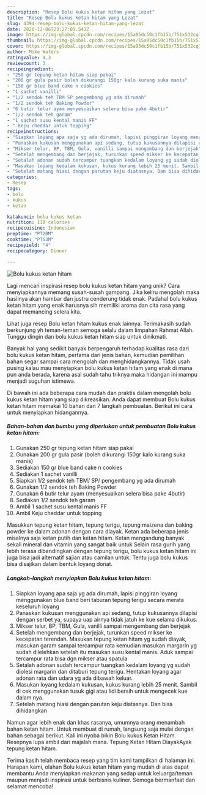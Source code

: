 ```yaml
---
description: "Resep Bolu kukus ketan hitam yang Lezat"
title: "Resep Bolu kukus ketan hitam yang Lezat"
slug: 4394-resep-bolu-kukus-ketan-hitam-yang-lezat
date: 2020-12-06T23:27:05.541Z
image: https://img-global.cpcdn.com/recipes/15a95dc50c1fb15b/751x532cq70/bolu-kukus-ketan-hitam-foto-resep-utama.jpg
thumbnail: https://img-global.cpcdn.com/recipes/15a95dc50c1fb15b/751x532cq70/bolu-kukus-ketan-hitam-foto-resep-utama.jpg
cover: https://img-global.cpcdn.com/recipes/15a95dc50c1fb15b/751x532cq70/bolu-kukus-ketan-hitam-foto-resep-utama.jpg
author: Mike Waters
ratingvalue: 4.3
reviewcount: 3
recipeingredient:
- "250 gr tepung ketan hitam siap pakai"
- "200 gr gula pasir boleh dikurangi 150gr kalo kurang suka manis"
- "150 gr blue band cake n cookies"
- "1 sachet vanilli"
- "1/2 sendok teh TBM SP pengembang yg ada dirumah"
- "1/2 sendok teh Baking Powder"
- "6 butir telur ayam menyesuaikan selera bisa pake 4butir"
- "1/2 sendok teh garam"
- "1 sachet susu kental manis FF"
- " Keju cheddar untuk topping"
recipeinstructions:
- "Siapkan loyang apa saja yg ada dirumah, lapisi pinggiran loyang menggunakan blue band beri taburan tepung terigu secara merata keseluruh loyang"
- "Panaskan kukusan menggunakan api sedang, tutup kukusannya dilapisi dengan serbet ya, supaya uap airnya tidak jatuh ke kue selama dikukus."
- "Mikser telur, BP, TBM, Gula, vanilli sampai mengembang dan berjejak"
- "Setelah mengembang dan berjejak, turunkan speed mikser ke kecepatan terendah. Masukan tepung ketan hitam yg sudah diayak, masukan garam sampai tercampur rata kemudian masukan margarin yg sudah dilelehkan setelah itu masukan susu kental manis. Aduk sampai tercampur rata bisa dgn mikser atau spatula"
- "Setalah adonan sudah tercampur tuangkan kedalam loyang yg sudah diolesi margarin dan ditaburi tepung terigu. Hentakan loyang agar adonan rata dan udara yg ada dibawah keluar."
- "Masukan loyang kedalam kukusan, kukus kurang lebih 25 menit. Sambil di cek menggunakan tusuk gigi atau lidi bersih untuk mengecek kue dalam nya."
- "Setelah matang hiasi dengan parutan keju diatasnya. Dan bisa dihidangkan"
categories:
- Resep
tags:
- bolu
- kukus
- ketan

katakunci: bolu kukus ketan 
nutrition: 110 calories
recipecuisine: Indonesian
preptime: "PT20M"
cooktime: "PT53M"
recipeyield: "4"
recipecategory: Dinner

---
```



![Bolu kukus ketan hitam](https://img-global.cpcdn.com/recipes/15a95dc50c1fb15b/751x532cq70/bolu-kukus-ketan-hitam-foto-resep-utama.jpg)

Lagi mencari inspirasi resep bolu kukus ketan hitam yang unik? Cara menyiapkannya memang susah-susah gampang. Jika keliru mengolah maka hasilnya akan hambar dan justru cenderung tidak enak. Padahal bolu kukus ketan hitam yang enak harusnya sih memiliki aroma dan cita rasa yang dapat memancing selera kita.

Lihat juga resep Bolu ketan hitam kukus enak lainnya. Terimakasih sudah berkunjung yh teman-teman semoga selalu dalam limpahan Rahmat Allah. Tunggu dingin dan bolu kukus ketan hitam siap untuk dinikmati.

Banyak hal yang sedikit banyak berpengaruh terhadap kualitas rasa dari bolu kukus ketan hitam, pertama dari jenis bahan, kemudian pemilihan bahan segar sampai cara mengolah dan menghidangkannya. Tidak usah pusing kalau mau menyiapkan bolu kukus ketan hitam yang enak di mana pun anda berada, karena asal sudah tahu triknya maka hidangan ini mampu menjadi suguhan istimewa.


Di bawah ini ada beberapa cara mudah dan praktis dalam mengolah bolu kukus ketan hitam yang siap dikreasikan. Anda dapat membuat Bolu kukus ketan hitam memakai 10 bahan dan 7 langkah pembuatan. Berikut ini cara untuk menyiapkan hidangannya.

<!--inarticleads1-->

##### Bahan-bahan dan bumbu yang diperlukan untuk pembuatan Bolu kukus ketan hitam:

1. Gunakan 250 gr tepung ketan hitam siap pakai
1. Gunakan 200 gr gula pasir (boleh dikurangi 150gr kalo kurang suka manis)
1. Sediakan 150 gr blue band cake n cookies
1. Sediakan 1 sachet vanilli
1. Siapkan 1/2 sendok teh TBM/ SP/ pengembang yg ada dirumah
1. Gunakan 1/2 sendok teh Baking Powder
1. Gunakan 6 butir telur ayam (menyesuaikan selera bisa pake 4butir)
1. Sediakan 1/2 sendok teh garam
1. Ambil 1 sachet susu kental manis FF
1. Ambil  Keju cheddar untuk topping


Masukkan tepung ketan hitam, tepung terigu, tepung maizena dan baking powder ke dalam adonan dengan cara diayak. Ketan ada beberapa jenis misalnya saja ketan putih dan ketan hitam. Ketan mengandung banyak sekali mineral dan vitamin yang sangat baik untuk Selain rasa gurih yang lebih terasa dibandingkan dengan tepung terigu, bolu kukus ketan hitam ini juga bisa jadi alternatif sajian atau camilan untuk. Tentu juga bolu kukus bisa disajikan dalam bentuk loyang donat. 

<!--inarticleads2-->

##### Langkah-langkah menyiapkan Bolu kukus ketan hitam:

1. Siapkan loyang apa saja yg ada dirumah, lapisi pinggiran loyang menggunakan blue band beri taburan tepung terigu secara merata keseluruh loyang
1. Panaskan kukusan menggunakan api sedang, tutup kukusannya dilapisi dengan serbet ya, supaya uap airnya tidak jatuh ke kue selama dikukus.
1. Mikser telur, BP, TBM, Gula, vanilli sampai mengembang dan berjejak
1. Setelah mengembang dan berjejak, turunkan speed mikser ke kecepatan terendah. Masukan tepung ketan hitam yg sudah diayak, masukan garam sampai tercampur rata kemudian masukan margarin yg sudah dilelehkan setelah itu masukan susu kental manis. Aduk sampai tercampur rata bisa dgn mikser atau spatula
1. Setalah adonan sudah tercampur tuangkan kedalam loyang yg sudah diolesi margarin dan ditaburi tepung terigu. Hentakan loyang agar adonan rata dan udara yg ada dibawah keluar.
1. Masukan loyang kedalam kukusan, kukus kurang lebih 25 menit. Sambil di cek menggunakan tusuk gigi atau lidi bersih untuk mengecek kue dalam nya.
1. Setelah matang hiasi dengan parutan keju diatasnya. Dan bisa dihidangkan


Namun agar lebih enak dan khas rasanya, umumnya orang menambah bahan ketan hitam. Untuk membuat di rumah, langsung saja mulai dengan bahan sebagai berikut. Kali ini nyoba bikin Bolu kukus Ketan Hitam. Resepnya lupa ambil dari majalah mana. Tepung Ketan Hitam DiayakAyak tepung ketan hitam. 

Terima kasih telah membaca resep yang tim kami tampilkan di halaman ini. Harapan kami, olahan Bolu kukus ketan hitam yang mudah di atas dapat membantu Anda menyiapkan makanan yang sedap untuk keluarga/teman maupun menjadi inspirasi untuk berbisnis kuliner. Semoga bermanfaat dan selamat mencoba!
